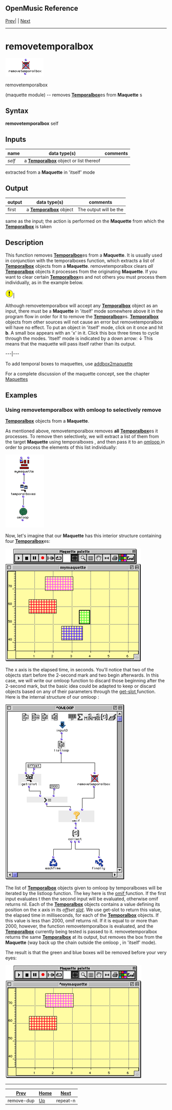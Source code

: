 OpenMusic Reference  
---  
[Prev](remove-dup)| | [Next](repeat-n)  
  
* * *

# removetemporalbox

![](figures/functions/maquette/removetemporalbox.png)

  
  
removetemporalbox  
  
(maquette module) \-- removes [**Temporalbox**](temporalbox)es from
**Maquette** s  

## Syntax

   **removetemporalbox**  self  

## Inputs

name| data type(s)| comments  
---|---|---  
  _self_ |  a [**Temporalbox**](temporalbox) object or list thereof|
extracted from a **Maquette** in 'itself' mode  
  
## Output

output| data type(s)| comments  
---|---|---  
first| a [**Temporalbox**](temporalbox) object| The output will be the
same as the input; the action is performed on the **Maquette** from which the
[**Temporalbox**](temporalbox) is taken  
  
## Description

This function removes [**Temporalbox**](temporalbox)es from a
**Maquette**. It is usually used in conjunction with the  temporalboxes 
function, which extracts a list of [**Temporalbox**](temporalbox) objects
from a **Maquette**.  removetemporalbox  clears _all_
[**Temporalbox**](temporalbox) objects it processes from the originating
**Maquette**. If you want to clear certain
[**Temporalbox**](temporalbox)es and not others you must process them
individually, as in the example below.

![Important](figures/images/important.gif)|

Although  removetemporalbox  will accept any
[**Temporalbox**](temporalbox) object as an input, there must be a
**Maquette** in 'itself' mode somewhere above it in the program flow in order
for it to remove the [**Temporalbox**](temporalbox)es.
[**Temporalbox**](temporalbox) objects from other sources will not cause
an error but  removetemporalbox  will have no effect. To put an object in
'itself' mode, click on it once and hit **b**. A small box appears with an 'x'
in it. Click this box three times to cycle through the modes. 'Itself' mode is
indicated by a down arrow: ↓ This means that the maquette will pass itself
rather than its output.  
  
---|---  
  
To add temporal boxes to maquettes, use
[ addbox2maquette ](addbox2maquette)

For a complete discussion of the maquette concept, see the chapter
[Maquettes](concepts.maquettes)

## Examples

### Using  removetemporalbox  with  omloop  to selectively remove
[**Temporalbox**](temporalbox) objects from a **Maquette**.

As mentioned above,  removetemporalbox  removes **all**
[**Temporalbox**](temporalbox)es it processes. To remove then
selectively, we will extract a list of them from the target **Maquette** using
 temporalboxes , and then pass it to an [ omloop ](omloop) in order to
process the elements of this list individually:

![](figures/functions/maquette/removetemporalboxEX1.png)

Now, let's imagine that our **Maquette** has this interior structure
containing four [**Temporalbox**](temporalbox)es:

![](figures/functions/maquette/removetemporalboxEX2.png)

The x axis is the elapsed time, in seconds. You'll notice that two of the
objects start before the 2-second mark and two begin afterwards. In this case,
we will write our  omloop  function to discard those beginning after the
2-second mark, but the basic idea could be adapted to keep or discard objects
based on any of their parameters through the [ get-slot ](get-slot)
function. Here is the internal structure of our  omloop :

![](figures/functions/maquette/removetemporalboxEX3.png)

The list of [**Temporalbox**](temporalbox) objects given to  omloop  by
 temporalboxes  will be iterated by the  listloop  function. The key here is
the [ omif ](omif) function. If the first input evaluates t then the
second input will be evaluated, otherwise  omif  returns nil. Each of the
[**Temporalbox**](temporalbox) objects contains a value defining its
position on the x axis in its  _offset_  [_slot_](glossary#SLOT). We use
 get-slot  to return this value, the elapsed time in milliseconds, for each of
the [**Temporalbox**](temporalbox) objects. If this value is less than
2000,  omif  returns nil. If it is equal to or more than 2000, however, the
function  removetemporalbox  is evaluated, and the
[**Temporalbox**](temporalbox) currently being tested is passed to it.
 removetemporalbox  returns the same [**Temporalbox**](temporalbox) at
its output, but removes the box from the **Maquette** (way back up the chain
outside the  omloop , in 'itself' mode).

The result is that the green and blue boxes will be removed before your very
eyes:

![](figures/functions/maquette/removetemporalboxEX4.png)

* * *

[Prev](remove-dup)| [Home](index)| [Next](repeat-n)  
---|---|---  
remove-dup| [Up](funcref.main)| repeat-n

